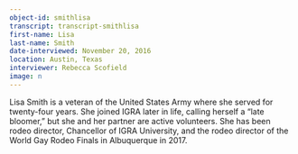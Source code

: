 ```yaml
---
object-id: smithlisa  
transcript: transcript-smithlisa  
first-name: Lisa
last-name: Smith
date-interviewed: November 20, 2016
location: Austin, Texas
interviewer: Rebecca Scofield
image: n
---
```

Lisa Smith is a veteran of the United States Army where she served for twenty-four years. She joined IGRA later in life, calling herself a “late bloomer,” but she and her partner are active volunteers. She has been rodeo director, Chancellor of IGRA University, and the rodeo director of the World Gay Rodeo Finals in Albuquerque in 2017. 